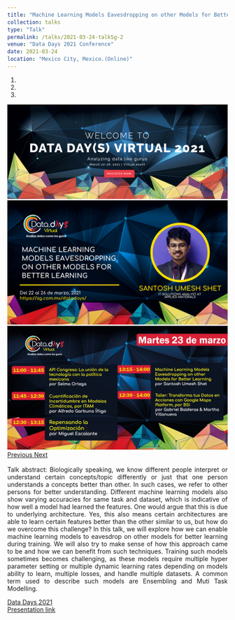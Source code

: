 ```yaml
---
title: "Machine Learning Models Eavesdropping on other Models for Better Learning"
collection: talks
type: "Talk"
permalink: /talks/2021-03-24-talkSg-2
venue: "Data Days 2021 Conference"
date: 2021-03-24
location: "Mexico City, Mexico.(Online)"
---
```

<link rel="stylesheet" href="https://maxcdn.bootstrapcdn.com/bootstrap/4.5.2/css/bootstrap.min.css">
<script src="https://ajax.googleapis.com/ajax/libs/jquery/3.5.1/jquery.min.js"></script>
<script src="https://cdnjs.cloudflare.com/ajax/libs/popper.js/1.16.0/umd/popper.min.js"></script>
<script src="https://maxcdn.bootstrapcdn.com/bootstrap/4.5.2/js/bootstrap.min.js"></script>

<style>
  .page__title{
    font-size: env() !important;
  }
</style>
<div id="carouselExampleIndicators" class="carousel slide" data-ride="carousel" data-interval="2000">
  <ol class="carousel-indicators">
    <li data-target="#carouselExampleIndicators" data-slide-to="0" class="active"></li>
    <li data-target="#carouselExampleIndicators" data-slide-to="1"></li>
    <li data-target="#carouselExampleIndicators" data-slide-to="2"></li>
  </ol>
  <div class="carousel-inner">
  <div class="carousel-item active">
      <img src="../images/DataDays2021/poser.png" class="d-block w-100" alt="...">
    </div>
    <div class="carousel-item">
      <img src="../images/DataDays2021/SantoshUmeshShet.png" class="d-block w-100" alt="...">
    </div>
    <div class="carousel-item">
      <img src="../images/DataDays2021/p2.png" class="d-block w-100" alt="...">
    </div>
  </div>
  <a class="carousel-control-prev" href="#carouselExampleIndicators" role="button" data-slide="prev">
    <span class="carousel-control-prev-icon" aria-hidden="true"></span>
    <span class="sr-only">Previous</span>
  </a>
  <a class="carousel-control-next" href="#carouselExampleIndicators" role="button" data-slide="next">
    <span class="carousel-control-next-icon" aria-hidden="true"></span>
    <span class="sr-only">Next</span>
  </a>
</div>
<br>


<div style="text-align: justify;  text-justify: inter-word;">
Talk abstract:
Biologically speaking, we know different people interpret or understand certain concepts/topic differently or just that one person understands a concepts better than other. In such cases, we refer to other persons for better understanding. Different machine learning models also show varying accuracies for same task and dataset, which is indicative of how well a model had learned the features. One would argue that this is due to underlying architecture. Yes, this also means certain architectures are able to learn certain features better than the other similar to us, but how do we overcome this challenge? In this talk, we will explore how we can enable machine learning models to eavesdrop on other models for better learning during training. We will also try to make sense of how this approach came to be and how we can benefit from such techniques. Training such models sometimes becomes challenging, as these models require multiple hyper parameter setting or multiple dynamic learning rates depending on models ability to learn, multiple losses, and handle multiple datasets. A common term used to describe such models are Ensembling and Muti Task Modelling.
</div>


[Data Days 2021](https://sg.com.mx/datadays/sessions/2021/bt4-machine-learning-models-eavesdropping-on-other-models-for-better-learning/)
<br>
[Presentation link](https://docs.google.com/presentation/d/1kf01e21I_3CvfeOWhiwBjVt1Y5ET3Jtj356bhZVQfys/edit?usp=sharing)

